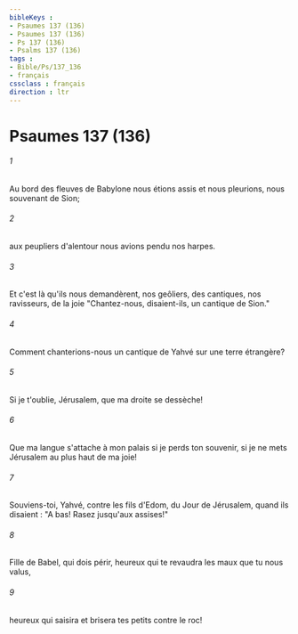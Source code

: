 ```yaml
---
bibleKeys : 
- Psaumes 137 (136)
- Psaumes 137 (136)
- Ps 137 (136)
- Psalms 137 (136)
tags : 
- Bible/Ps/137_136
- français
cssclass : français
direction : ltr
---
```


# Psaumes 137 (136)

###### 1
Au bord des fleuves de Babylone nous étions assis et nous pleurions, nous souvenant de Sion;
###### 2
aux peupliers d'alentour nous avions pendu nos harpes.
###### 3
Et c'est là qu'ils nous demandèrent, nos geôliers, des cantiques, nos ravisseurs, de la joie "Chantez-nous, disaient-ils, un cantique de Sion."
###### 4
Comment chanterions-nous un cantique de Yahvé sur une terre étrangère?
###### 5
Si je t'oublie, Jérusalem, que ma droite se dessèche!
###### 6
Que ma langue s'attache à mon palais si je perds ton souvenir, si je ne mets Jérusalem au plus haut de ma joie!
###### 7
Souviens-toi, Yahvé, contre les fils d'Edom, du Jour de Jérusalem, quand ils disaient : "A bas! Rasez jusqu'aux assises!"
###### 8
Fille de Babel, qui dois périr, heureux qui te revaudra les maux que tu nous valus,
###### 9
heureux qui saisira et brisera tes petits contre le roc!
